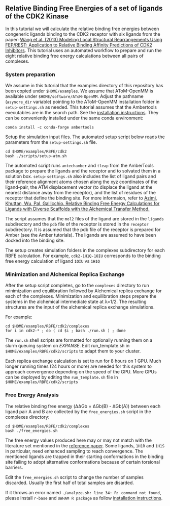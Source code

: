 Relative Binding Free Energies of a set of ligands of the CDK2 Kinase
---------------------------------------------------------------------


In this tutorial we will calculate the relative binding free energies between congeneric ligands binding to the CDK2 receptor with six ligands from the paper: [Wang et al. (2013) Modeling Local Structural Rearrangements Using FEP/REST: Application to Relative Binding Affinity Predictions of CDK2 Inhibitors](https://pubs.acs.org/doi/10.1021/ct300911a). This tutorial uses an automated workflow to prepare and run the eight relative binding free energy calculations between all pairs of complexes.

### System preparation

We assume in this tutorial that the examples directory of this repository has been copied under `$HOME/examples`. We assume that AToM-OpenMM is available under `$HOME/software/AToM-OpenMM`. Adjust the pathname (`asyncre_dir` variable) pointing to the AToM-OpenMM installation folder in `setup-settings.sh` as needed. This tutorial assumes that the Ambertools executables are in the search path. See the [installation instructions](https://github.com/Gallicchio-Lab/AToM-OpenMM#installation--usage). They can be conveniently installed under the same conda environment:

`conda install -c conda-forge ambertools`

Setup the simulation input files. The automated setup script below reads the parameters from the `setup-settings.sh` file.

```
cd $HOME/examples/RBFE/cdk2
bash ./scripts/setup-atm.sh
```
The automated script runs `antechamber` and `tleap` from the AmberTools package to prepare the ligands and the receptor and to solvated them in a solution box. `setup-settings.sh` also includes the list of ligand pairs and their reference alignment atoms chosen along the xyz coordinates of the ligand-pair, the ATM displacement vector (to displace the ligand at the nearest distance away from the receptor), and the list of residues of the receptor that define the binding site. For more informaion, refer to [ Azimi, Khuttan, Wu, Pal, Gallicchio. Relative Binding Free Energy Calculations for Ligands with Diverse Scaffolds with the Alchemical Transfer Method.](https://pubs.acs.org/doi/full/10.1021/acs.jcim.1c01129)

The script assumes that the `mol2` files of the ligand are stored in the `ligands` subdirectory and the `pdb` file of the receptor is stored in the `receptor` subdirectory. It is assumed that the pdb file of the receptor is prepared for Amber (see the Amber tutorials). The ligands are assumed to have been docked into the binding site.

The setup creates simulation folders in the complexes subdirectory for each RBFE calculation. For example, `cdk2-1H1Q-1OIU` corresponds to the binding free energy calculation of ligand `1OIU` vs `1H1Q`

### Minimization and Alchemical Replica Exchange

After the setup script completes, go to the `complexes` directory to run minimization and equilibration followed by Alchemical replica exchange for each of the complexes. Minimization and equilibration steps prepare the systems in the alchemical intermediate state at λ=1/2. The resulting structures are the input of the alchemical replica exchange simulations.

For example:

```
cd $HOME/examples/RBFE/cdk2/complexes
for i in cdk2-* ; do ( cd $i ; bash ./run.sh ) ; done
```
The `run.sh` shell scripts are formatted for optionally running them on a slurm queuing system on *EXPANSE*. Edit run_template.sh in `$HOME/examples/RBFE/cdk2/scripts` to adapt them to your cluster.

Each replica exchange calculation is set to run for 8 hours on 1 GPU. Much longer running times (24 hours or more) are needed for this system to approach convergence depending on the speed of the GPU. More GPUs can be deployed by editing the `run_template.sh` file in `$HOME/examples/RBFE/cdk2/scripts`

### Free Energy Analysis
The relative binding free energy (ΔΔGb = ΔGb(B) - ΔGb(A)) between each ligand pair A and B are collected by the `free_energies.sh` script in the complexes directory:

```
cd $HOME/examples/RBFE/cdk2/complexes
bash ./free_energies.sh
```

The free energy values produced here may or may not match with the literature set mentioned in the [reference paper](https://pubs.acs.org/doi/10.1021/ct300911a). Some ligands, `1H1R` and `1H1S` in particular, need enhanced sampling to reach convergence. The mentioned ligands are trapped in their starting conformations in the binding site failing to adopt alternative conformations because of certain torsional barriers. 

Edit the `free_energies.sh` script to change the number of samples discarded. Usually the first half of total samples are disarded. 

If it throws an error named `./analyze.sh: line 34: R: command not found`, please install `r-base` and `UWHAM R package` as follow [installation instructions](https://github.com/Gallicchio-Lab/AToM-OpenMM#installation--usage).
